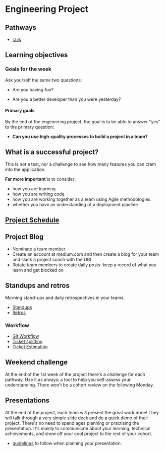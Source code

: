 # Engineering Project

## Pathways

- [rails](rails/README.md)


## Learning objectives

### Goals for the week

Ask yourself the same two questions:

* Are you having fun?

* Are you a better developer than you were yesterday?

#### Primary goals

By the end of the engineering project, the goal is to be able to answer "yes" to the primary question:

* **Can you use high-quality processes to build a project in a team?**


## What is a successful project?

This is not a test, nor a challenge to see how many features you can cram into the application.

**Far more important** is to consider:
   - how you are learning
   - how you are writing code
   - how you are working together as a team using Agile methodologies.
   - whether you have an understanding of a deployment pipeline

## [Project Schedule](./week_schedule.md)


## Project Blog

- Nominate a team member
- Create an account at medium.com and then create a blog for your team and slack a project coach with the URL.
- Rotate team members to create daily posts: keep a record of what you learn and get blocked on

## Standups and retros

Morning stand-ups and daily retrospectives in your teams.

- [Standups](https://github.com/makersacademy/course/pills/student_standups.md)
- [Retros](https://github.com/makersacademy/course/pills/student_retrospective.md)

### Workflow
 - [Git Workflow](https://github.com/makersacademy/course/pills/development_workflow.md)
 - [Ticket splitting](https://github.com/makersacademy/course/pills/splitting_stories.md)
 - [Ticket Estimation](https://www.atlassian.com/agile/project-management/estimation)


## Weekend challenge

At the end of the 1st week of the project there's a challenge for each pathway. Use it as always: a tool to help you self-assess your understanding. There won't be a cohort review on the following Monday.

## Presentations

At the end of the project, each team will present the great work done!  They will talk through a very simple slide deck and do a quick demo of their project.  There's no need to spend ages planning or practising the presentation.  It's mainly to communicate about your learning, technical achievements, and show off your cool project to the rest of your cohort.

- [guidelines](./presentation_guidelines.md) to follow when planning your presentation.
